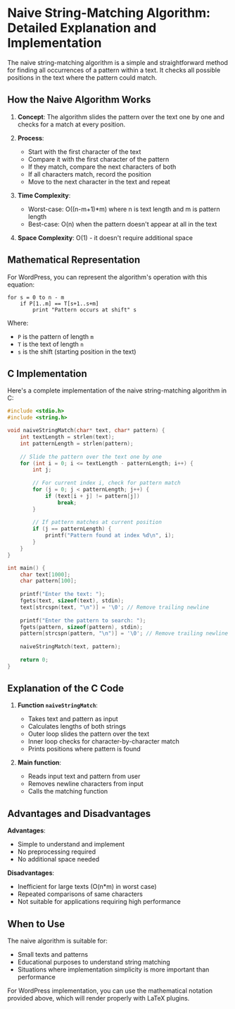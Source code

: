 # Naive String-Matching Algorithm: Detailed Explanation and Implementation

The naive string-matching algorithm is a simple and straightforward method for finding all occurrences of a pattern within a text. It checks all possible positions in the text where the pattern could match.

## How the Naive Algorithm Works

1. **Concept**: The algorithm slides the pattern over the text one by one and checks for a match at every position.
2. **Process**:
   - Start with the first character of the text
   - Compare it with the first character of the pattern
   - If they match, compare the next characters of both
   - If all characters match, record the position
   - Move to the next character in the text and repeat

3. **Time Complexity**:
   - Worst-case: O((n-m+1)*m) where n is text length and m is pattern length
   - Best-case: O(n) when the pattern doesn't appear at all in the text

4. **Space Complexity**: O(1) - it doesn't require additional space

## Mathematical Representation

For WordPress, you can represent the algorithm's operation with this equation:

```
for s = 0 to n - m
    if P[1..m] == T[s+1..s+m]
        print "Pattern occurs at shift" s
```

Where:
- `P` is the pattern of length `m`
- `T` is the text of length `n`
- `s` is the shift (starting position in the text)

## C Implementation

Here's a complete implementation of the naive string-matching algorithm in C:

```c
#include <stdio.h>
#include <string.h>

void naiveStringMatch(char* text, char* pattern) {
    int textLength = strlen(text);
    int patternLength = strlen(pattern);
    
    // Slide the pattern over the text one by one
    for (int i = 0; i <= textLength - patternLength; i++) {
        int j;
        
        // For current index i, check for pattern match
        for (j = 0; j < patternLength; j++) {
            if (text[i + j] != pattern[j])
                break;
        }
        
        // If pattern matches at current position
        if (j == patternLength) {
            printf("Pattern found at index %d\n", i);
        }
    }
}

int main() {
    char text[1000];
    char pattern[100];
    
    printf("Enter the text: ");
    fgets(text, sizeof(text), stdin);
    text[strcspn(text, "\n")] = '\0'; // Remove trailing newline
    
    printf("Enter the pattern to search: ");
    fgets(pattern, sizeof(pattern), stdin);
    pattern[strcspn(pattern, "\n")] = '\0'; // Remove trailing newline
    
    naiveStringMatch(text, pattern);
    
    return 0;
}
```

## Explanation of the C Code

1. **Function `naiveStringMatch`**:
   - Takes text and pattern as input
   - Calculates lengths of both strings
   - Outer loop slides the pattern over the text
   - Inner loop checks for character-by-character match
   - Prints positions where pattern is found

2. **Main function**:
   - Reads input text and pattern from user
   - Removes newline characters from input
   - Calls the matching function

## Advantages and Disadvantages

**Advantages**:
- Simple to understand and implement
- No preprocessing required
- No additional space needed

**Disadvantages**:
- Inefficient for large texts (O(n*m) in worst case)
- Repeated comparisons of same characters
- Not suitable for applications requiring high performance

## When to Use

The naive algorithm is suitable for:
- Small texts and patterns
- Educational purposes to understand string matching
- Situations where implementation simplicity is more important than performance

For WordPress implementation, you can use the mathematical notation provided above, which will render properly with LaTeX plugins.

